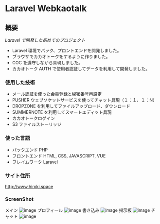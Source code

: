 # Laravel Webkaotalk

## 概要

_Laravel で開発した初めてのプロジェクト_

-   Laravel 環境でバック、プロントエンドを開発しました。
-   ブラウザでカカオトークをするように作りました。
-   COC を遵守しながら具現しました。
-   カカオトーク AUTH で使用者認証してデータを利用して開発しました。

### 使用した技術

-   メール認証を使った会員登録と秘密番号再設定
-   PUSHER ウェブソケットサービスを使ってチャット具現（１：１、１：N）
-   DROPZONE を利用してファイルアップロード、ダウンロード
-   SUMMERNOTE を利用してスマートエディット具現
-   カカオトークログイン
-   S3 ファイルストーリッジ

### 使った言語

-   バックエンド PHP
-   フロントエンド HTML, CSS, JAVASCRIPT, VUE
-   フレイムワーク Laravel

### サイト住所

http://www.hiroki.space

### ScreenShot

メイン
![image](https://user-images.githubusercontent.com/33077726/50325844-820a7700-052a-11e9-8ad6-cd24af697a3d.png)
プロフィール
![image](https://user-images.githubusercontent.com/33077726/50325846-846cd100-052a-11e9-988b-43c248960384.png)
書き込み
![image](https://user-images.githubusercontent.com/33077726/50325852-8898ee80-052a-11e9-8d27-2c0a5fa3c8b5.png)
掲示板
![image](https://user-images.githubusercontent.com/33077726/50325855-8afb4880-052a-11e9-99bd-5900170b2458.png)
チャット
![image](https://user-images.githubusercontent.com/33077726/50325857-8d5da280-052a-11e9-84ee-87b8751cbb30.png)
